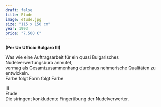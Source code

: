 ```yaml
---
draft: false
title: Etude
image: etude.jpg
size: "115 x 150 cm"
year: 1993
price: "7.500 €"
---
```

**(Per Un Ufficio Bulgaro III)**  

Was wie eine Auftragsarbeit für ein quasi Bulgarisches Nudelverwertungsbüro anmutet,  
vermag als Gesamtzusammenhang durchaus nehmerische Qualitäten zu entwickeln.  
Farbe folgt Form folgt Farbe  

III  
Etude  
Die stringent konkludente Fingerübung der Nudelverwerter.
